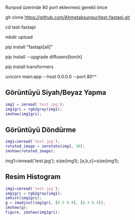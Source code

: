 Runpod üzerinde 80 port eklenmesi gerekli önce

git clone https://github.com/Ahmetaksungur/test-fastapi.git

cd test-fastapi

mkdir upload

pip install "fastapi[all]"

pip install --upgrade diffusers[torch]

pip install transformers

uvicorn main:app --host 0.0.0.0 --port 80^^

## Görüntüyü Siyah/Beyaz Yapma

```matlab
img1 = imread('test.jpg');
img1gri = rgb2gray(img1);
imshow(img1gri);
```
## Görüntüyü Döndürme

```matlab
img1=imread('test.jpg');
rotated_image = imrotate(img1, 30);
imshow(rotated_image);
```


img1=imread('test.jpg');
size(img1);
[a,b,c]=size(img1);

## Resim Histogram

```matlab
img1=imread('test.jpg');
img1gri = rgb2gray(img1);
imhist(img1gri);
g = imadjust(img1gri, [0.5 0.9], [0.3 0.4]);
imshow(g);
figure, imshow(img1gri);
```


